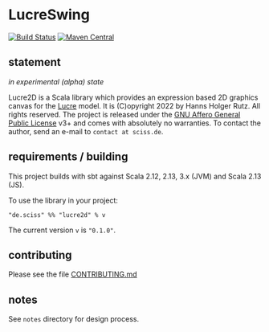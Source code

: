 # LucreSwing

[![Build Status](https://github.com/Sciss/Lucre2D/workflows/Scala%20CI/badge.svg?branch=main)](https://github.com/Sciss/Lucre2D/actions?query=workflow%3A%22Scala+CI%22)
[![Maven Central](https://maven-badges.herokuapp.com/maven-central/de.sciss/lucre2d_2.13/badge.svg)](https://maven-badges.herokuapp.com/maven-central/de.sciss/lucre2d_2.13)

## statement

_in experimental (alpha) state_

Lucre2D is a Scala library which provides an expression based 2D graphics canvas for the [Lucre](https://codeberg.org/sciss/Lucre/) model.
It is (C)opyright 2022 by Hanns Holger Rutz. All rights reserved. The project is released under
the [GNU Affero General Public License](https://codeberg.org/sciss/Lucre2D/raw/main/LICENSE) v3+ and comes 
with absolutely no warranties. To contact the author, send an e-mail to `contact at sciss.de`.

## requirements / building

This project builds with sbt against Scala 2.12, 2.13, 3.x (JVM) and Scala 2.13 (JS).

To use the library in your project:

    "de.sciss" %% "lucre2d" % v

The current version `v` is `"0.1.0"`.

## contributing

Please see the file [CONTRIBUTING.md](CONTRIBUTING.md)

## notes

See `notes` directory for design process.
